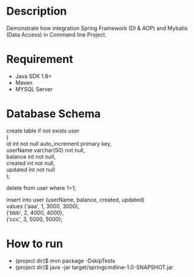 # Description
Demonstrate how integration Spring Framework (DI & AOP) and Mybatis (Data Access) in Command line Project.

# Requirement
* Java SDK 1.8+
* Maven
* MYSQL Server

# Database Schema
create table if not exists user  
(  
    id int not null auto_increment primary key,  
    userName varchar(50) not null,  
    balance int not null,  
    created int not null,  
    updated int not null  
);  
  
delete from user where 1=1;  

insert into user (userName, balance, created, updated)  
values ('aaa', 1, 3000, 3000),  
       ('bbb', 2, 4000, 4000),  
       ('ccc', 3, 5000, 5000);  

# How to run
* (project dir)$ mvn package -DskipTests
* (project dir)$ java -jar target/springcmdline-1.0-SNAPSHOT.jar